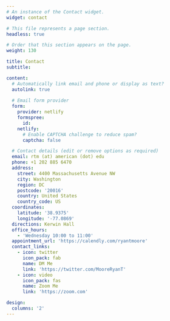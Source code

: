 ```yaml
---
# An instance of the Contact widget.
widget: contact

# This file represents a page section.
headless: true

# Order that this section appears on the page.
weight: 130

title: Contact
subtitle:

content:
  # Automatically link email and phone or display as text?
  autolink: true
  
  # Email form provider
  form:
    provider: netlify
    formspree:
      id:
    netlify:
      # Enable CAPTCHA challenge to reduce spam?
      captcha: false

  # Contact details (edit or remove options as required)
  email: rtm (at) american (dot) edu
  phone: +1 202 885 6470
  address:
    street: 4400 Massachusetts Avenue NW
    city: Washington
    region: DC
    postcode: '20016'
    country: United States
    country_code: US
  coordinates:
    latitude: '38.9375'
    longitude: '-77.0869'
  directions: Kerwin Hall
  office_hours:
    - 'Wednesday 10:00 to 11:00'
  appointment_url: 'https://calendly.com/ryantmoore'
  contact_links:
    - icon: twitter
      icon_pack: fab
      name: DM Me
      link: 'https://twitter.com/MooreRyanT'
    - icon: video
      icon_pack: fas
      name: Zoom Me
      link: 'https://zoom.com'

design:
  columns: '2'
---
```

